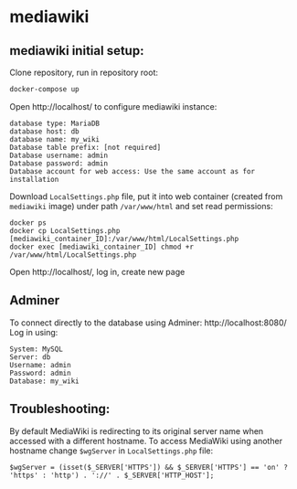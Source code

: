 # mediawiki

## mediawiki initial setup:

Clone repository, run in repository root:

```bash
docker-compose up
```

Open http://localhost/ to configure mediawiki instance:
```agsl
database type: MariaDB
database host: db
database name: my_wiki
Database table prefix: [not required]
Database username: admin
Database password: admin
Database account for web access: Use the same account as for installation
```

Download `LocalSettings.php` file, put it into web container (created from `mediawiki` image) under path `/var/www/html` and set read permissions:

```agsl
docker ps
docker cp LocalSettings.php [mediawiki_container_ID]:/var/www/html/LocalSettings.php
docker exec [mediawiki_container_ID] chmod +r /var/www/html/LocalSettings.php
```

Open http://localhost/, log in, create new page

## Adminer

To connect directly to the database using Adminer:
http://localhost:8080/
Log in using:
```agsl
System: MySQL
Server: db
Username: admin
Password: admin
Database: my_wiki
```

## Troubleshooting:

By default MediaWiki is redirecting to its original server name when accessed with a different hostname. To access MediaWiki using another hostname change `$wgServer` in `LocalSettings.php` file:
```agsl
$wgServer = (isset($_SERVER['HTTPS']) && $_SERVER['HTTPS'] == 'on' ? 'https' : 'http') . '://' . $_SERVER['HTTP_HOST'];
```
